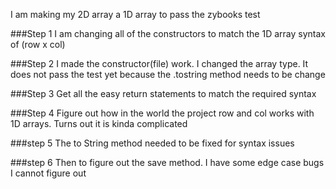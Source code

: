 I am making my 2D array a 1D array to pass the zybooks test

###Step 1
I am changing all of the constructors to match the 1D array syntax of (row x col)

###Step 2
I made the constructor(file) work. I changed the array type. It does not pass the test yet because the .tostring method needs to be change

###Step 3
Get all the easy return statements to match the required syntax

###Step 4
Figure out how in the world the project row and col works with 1D arrays. Turns out it is kinda complicated

###step 5
The to String method needed to be fixed for syntax issues

###step 6
Then to figure out the save method. I have some edge case bugs I cannot figure
out
